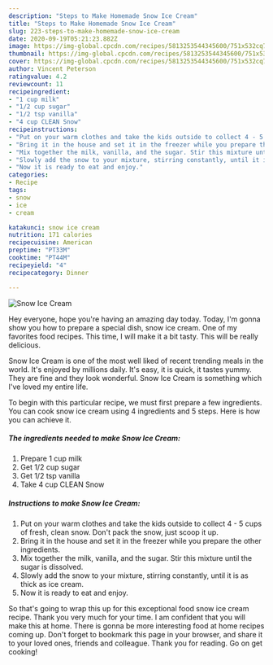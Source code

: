 ```yaml
---
description: "Steps to Make Homemade Snow Ice Cream"
title: "Steps to Make Homemade Snow Ice Cream"
slug: 223-steps-to-make-homemade-snow-ice-cream
date: 2020-09-19T05:21:23.882Z
image: https://img-global.cpcdn.com/recipes/5813253544345600/751x532cq70/snow-ice-cream-recipe-main-photo.jpg
thumbnail: https://img-global.cpcdn.com/recipes/5813253544345600/751x532cq70/snow-ice-cream-recipe-main-photo.jpg
cover: https://img-global.cpcdn.com/recipes/5813253544345600/751x532cq70/snow-ice-cream-recipe-main-photo.jpg
author: Vincent Peterson
ratingvalue: 4.2
reviewcount: 11
recipeingredient:
- "1 cup milk"
- "1/2 cup sugar"
- "1/2 tsp vanilla"
- "4 cup CLEAN Snow"
recipeinstructions:
- "Put on your warm clothes and take the kids outside to collect 4 - 5 cups of fresh, clean snow. Don&#39;t pack the snow, just scoop it up."
- "Bring it in the house and set it in the freezer while you prepare the other ingredients."
- "Mix together the milk, vanilla, and the sugar. Stir this mixture until the sugar is dissolved."
- "Slowly add the snow to your mixture, stirring constantly, until it is as thick as ice cream."
- "Now it is ready to eat and enjoy."
categories:
- Recipe
tags:
- snow
- ice
- cream

katakunci: snow ice cream 
nutrition: 171 calories
recipecuisine: American
preptime: "PT33M"
cooktime: "PT44M"
recipeyield: "4"
recipecategory: Dinner

---
```



![Snow Ice Cream](https://img-global.cpcdn.com/recipes/5813253544345600/751x532cq70/snow-ice-cream-recipe-main-photo.jpg)

Hey everyone, hope you're having an amazing day today. Today, I'm gonna show you how to prepare a special dish, snow ice cream. One of my favorites food recipes. This time, I will make it a bit tasty. This will be really delicious.

Snow Ice Cream is one of the most well liked of recent trending meals in the world. It's enjoyed by millions daily. It's easy, it is quick, it tastes yummy. They are fine and they look wonderful. Snow Ice Cream is something which I've loved my entire life.




To begin with this particular recipe, we must first prepare a few ingredients. You can cook snow ice cream using 4 ingredients and 5 steps. Here is how you can achieve it.

##### The ingredients needed to make Snow Ice Cream:

1. Prepare 1 cup milk
1. Get 1/2 cup sugar
1. Get 1/2 tsp vanilla
1. Take 4 cup CLEAN Snow




##### Instructions to make Snow Ice Cream:

1. Put on your warm clothes and take the kids outside to collect 4 - 5 cups of fresh, clean snow. Don&#39;t pack the snow, just scoop it up.
1. Bring it in the house and set it in the freezer while you prepare the other ingredients.
1. Mix together the milk, vanilla, and the sugar. Stir this mixture until the sugar is dissolved.
1. Slowly add the snow to your mixture, stirring constantly, until it is as thick as ice cream.
1. Now it is ready to eat and enjoy.




So that's going to wrap this up for this exceptional food snow ice cream recipe. Thank you very much for your time. I am confident that you will make this at home. There is gonna be more interesting food at home recipes coming up. Don't forget to bookmark this page in your browser, and share it to your loved ones, friends and colleague. Thank you for reading. Go on get cooking!
